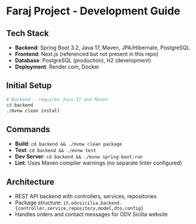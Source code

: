 # Faraj Project - Development Guide

## Tech Stack
- **Backend**: Spring Boot 3.2, Java 17, Maven, JPA/Hibernate, PostgreSQL
- **Frontend**: Next.js (referenced but not present in this repo)
- **Database**: PostgreSQL (production), H2 (development)
- **Deployment**: Render.com, Docker

## Initial Setup
```bash
# Backend - requires Java 17 and Maven
cd backend
./mvnw clean install
```

## Commands
- **Build**: `cd backend && ./mvnw clean package`
- **Test**: `cd backend && ./mvnw test`
- **Dev Server**: `cd backend && ./mvnw spring-boot:run`
- **Lint**: Uses Maven compiler warnings (no separate linter configured)

## Architecture
- REST API backend with controllers, services, repositories
- Package structure: `it.odvsicilia.backend.{controller,service,repository,model,dto,config}`
- Handles orders and contact messages for ODV Sicilia website